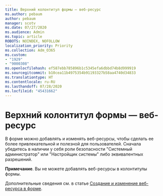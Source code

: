```yaml
---
title: Верхний колонтитул формы — веб-ресурс
ms.author: pebaum
author: pebaum
manager: scotv
ms.date: 07/27/2020
ms.audience: Admin
ms.topic: article
ROBOTS: NOINDEX, NOFOLLOW
localization_priority: Priority
ms.collection: Adm_O365
ms.custom:
- "1929"
- "9000308"
ms.openlocfilehash: ef587ebb785896b1c5345efa6dbbd74b8d999919
ms.sourcegitcommit: b10cea11b4975354b91193327b58aa4740d34833
ms.translationtype: HT
ms.contentlocale: ru-RU
ms.lasthandoff: 07/28/2020
ms.locfileid: "45431662"
---
```

# <a name="form-header---web-resource"></a>Верхний колонтитул формы — веб-ресурс

В форме можно добавлять и изменять веб-ресурсы, чтобы сделать ее более привлекательной и полезной для пользователей. Сначала убедитесь в наличии у себя роли безопасности "Системный администратор" или "Настройщик системы" либо эквивалентных разрешений.  

**Примечание**. Вы не можете добавлять веб-ресурсы в колонтитулы формы.

Дополнительные сведения см. в статье [Создание и изменение веб-ресурса в форме](https://docs.microsoft.com/dynamics365/customer-engagement/customize/create-edit-web-resources#create-and-edit-a-web-resource-on-a-form).